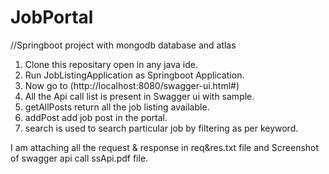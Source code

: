 # JobPortal
//Springboot project with mongodb database and atlas
1. Clone this repositary open in any java ide.
2. Run JobListingApplication as Springboot Application.
3. Now go to (http://localhost:8080/swagger-ui.html#)
4. All the Api call list is present in Swagger ui with sample.
5. getAllPosts return all the job listing available.
6. addPost add job post in the portal.
7. search is used to search particular job by filtering as per keyword.

I am attaching all the request & response in req&res.txt file and Screenshot of swagger api call ssApi.pdf file.
